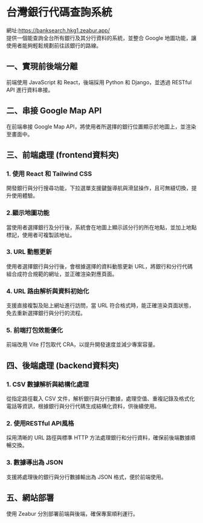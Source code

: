 # 台灣銀行代碼查詢系統
網址:https://banksearch.hkg1.zeabur.app/<br>
提供一個能查詢全台所有銀行及其分行資料的系統，並整合 Google 地圖功能，讓使用者能夠輕鬆規劃前往該銀行的路線。

## 一、實現前後端分離
前端使用 JavaScript 和 React，後端採用 Python 和 Django，並透過 RESTful API 進行資料串接。

## 二、串接 Google Map API 
在前端串接 Google Map API，將使用者所選擇的銀行位置顯示於地圖上，並渲染至畫面中。

## 三、前端處理 (frontend資料夾)

### 1. 使用 React 和 Tailwind CSS
開發銀行與分行搜尋功能，下拉選單支援鍵盤導航與滑鼠操作，且可無縫切換，提升使用體驗。

### 2.顯示地圖功能
當使用者選擇銀行及分行後，系統會在地圖上顯示該分行的所在地點，並加上地點標記，使用者可複製該地址。

### 3. URL 動態更新
使用者選擇銀行與分行後，會根據選擇的資料動態更新 URL，將銀行和分行代碼組合成符合規範的網址，並正確渲染對應頁面。

### 4. URL 路由解析與資料初始化
支援直接複製及貼上網址進行訪問，當 URL 符合格式時，能正確渲染頁面狀態，免去重新選擇銀行與分行的流程。

### 5. 前端打包效能優化
前端改用 Vite 打包取代 CRA，以提升開發速度並減少專案容量。

## 四、後端處理 (backend資料夾)

### 1. CSV 數據解析與結構化處理
從指定路徑載入 CSV 文件，解析銀行與分行數據，處理空值、重複記錄及格式化電話等資訊，根據銀行與分行代碼生成結構化資料，供後續使用。

### 2. 使用RESTful API風格
採用清晰的 URL 路徑與標準 HTTP 方法處理銀行和分行資料，確保前後端數據順暢交換。

### 3. 數據導出為 JSON
支援將處理後的銀行與分行數據輸出為 JSON 格式，便於前端使用。

## 五、網站部署
使用 Zeabur 分別部署前端與後端，確保專案順利運行。

